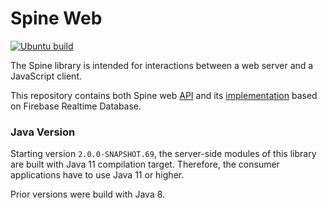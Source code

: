 # Spine Web

[![Ubuntu build][ubuntu-build-badge]][gh-actions]

[gh-actions]: https://github.com/SpineEventEngine/web/actions
[ubuntu-build-badge]: https://github.com/SpineEventEngine/web/actions/workflows/build-on-ubuntu.yml/badge.svg

The Spine library is intended for interactions between a web server and a JavaScript client.

This repository contains both Spine web [API](./web/README.md) and its 
[implementation](./firebase-web/README.md) based on Firebase Realtime Database.

### Java Version

Starting version `2.0.0-SNAPSHOT.69`, the server-side modules of this library are built with Java 11
compilation target. Therefore, the consumer applications have to use Java 11 or higher.

Prior versions were build with Java 8.
